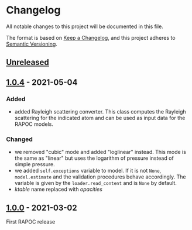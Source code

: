 # Changelog

All notable changes to this project will be documented in this file.

The format is based on [Keep a Changelog](https://keepachangelog.com/en/1.0.0/), and this project adheres
to [Semantic Versioning](https://semver.org/spec/v2.0.0.html).

## [Unreleased]

## [1.0.4] - 2021-05-04
### Added
- added Rayleigh scattering converter. This class computes the Rayleigh scattering for the indicated atom and can be used as input data for the RAPOC models.
### Changed
- we removed "cubic" mode and added "loglinear" instead. This mode is the same as "linear" but uses the logarithm of pressure instead of simple pressure.
- we added ``self.exceptions`` variable to model. If it is not `None`, ``model.estimate`` and the validation procedures behave accordingly. The variable is given by the ``loader.read_content`` and is ``None`` by default.
- _ktable_ name replaced with _opacities_

## [1.0.0] - 2021-03-02
First RAPOC release


[Unreleased]: https://github.com/ExObsSim/Rapoc
[1.0.4]: https://github.com/ExObsSim/Rapoc-public/compare/v1.0.0...v1.0.4
[1.0.0]: https://github.com/ExObsSim/Rapoc-public/releases/tag/v1.0.0
